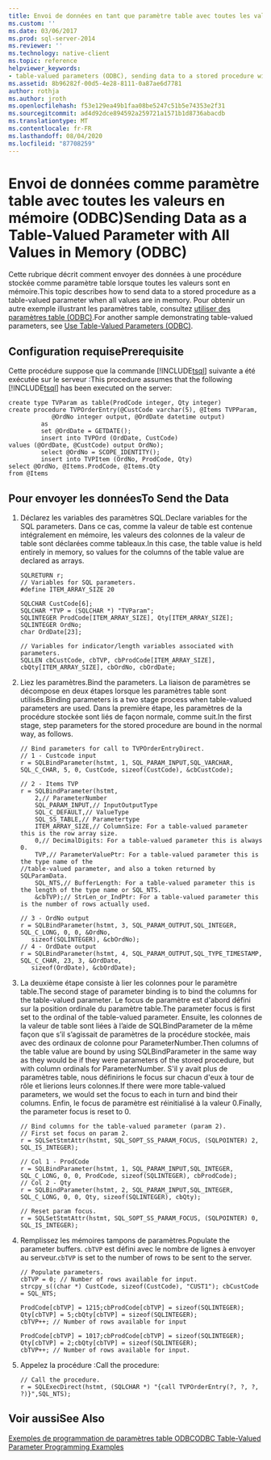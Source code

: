 ```yaml
---
title: Envoi de données en tant que paramètre table avec toutes les valeurs en mémoire (ODBC) | Microsoft Docs
ms.custom: ''
ms.date: 03/06/2017
ms.prod: sql-server-2014
ms.reviewer: ''
ms.technology: native-client
ms.topic: reference
helpviewer_keywords:
- table-valued parameters (ODBC), sending data to a stored procedure with all values in memory
ms.assetid: 8b96282f-00d5-4e28-8111-0a87ae6d7781
author: rothja
ms.author: jroth
ms.openlocfilehash: f53e129ea49b1faa08be5247c51b5e74353e2f31
ms.sourcegitcommit: ad4d92dce894592a259721a1571b1d8736abacdb
ms.translationtype: MT
ms.contentlocale: fr-FR
ms.lasthandoff: 08/04/2020
ms.locfileid: "87708259"
---
```

# <a name="sending-data-as-a-table-valued-parameter-with-all-values-in-memory-odbc"></a><span data-ttu-id="90fb6-102">Envoi de données comme paramètre table avec toutes les valeurs en mémoire (ODBC)</span><span class="sxs-lookup"><span data-stu-id="90fb6-102">Sending Data as a Table-Valued Parameter with All Values in Memory (ODBC)</span></span>
  <span data-ttu-id="90fb6-103">Cette rubrique décrit comment envoyer des données à une procédure stockée comme paramètre table lorsque toutes les valeurs sont en mémoire.</span><span class="sxs-lookup"><span data-stu-id="90fb6-103">This topic describes how to send data to a stored procedure as a table-valued parameter when all values are in memory.</span></span> <span data-ttu-id="90fb6-104">Pour obtenir un autre exemple illustrant les paramètres table, consultez [utiliser des paramètres table &#40;ODBC&#41;](table-valued-parameters-odbc.md).</span><span class="sxs-lookup"><span data-stu-id="90fb6-104">For another sample demonstrating table-valued parameters, see [Use Table-Valued Parameters &#40;ODBC&#41;](table-valued-parameters-odbc.md).</span></span>  
  
## <a name="prerequisite"></a><span data-ttu-id="90fb6-105">Configuration requise</span><span class="sxs-lookup"><span data-stu-id="90fb6-105">Prerequisite</span></span>  
 <span data-ttu-id="90fb6-106">Cette procédure suppose que la commande [!INCLUDE[tsql](../../includes/tsql-md.md)] suivante a été exécutée sur le serveur :</span><span class="sxs-lookup"><span data-stu-id="90fb6-106">This procedure assumes that the following [!INCLUDE[tsql](../../includes/tsql-md.md)] has been executed on the server:</span></span>  
  
```  
create type TVParam as table(ProdCode integer, Qty integer)  
create procedure TVPOrderEntry(@CustCode varchar(5), @Items TVPParam,   
            @OrdNo integer output, @OrdDate datetime output)  
         as   
         set @OrdDate = GETDATE();  
         insert into TVPOrd (OrdDate, CustCode)   
values (@OrdDate, @CustCode) output OrdNo);   
         select @OrdNo = SCOPE_IDENTITY();   
         insert into TVPItem (OrdNo, ProdCode, Qty)  
select @OrdNo, @Items.ProdCode, @Items.Qty   
from @Items  
```  
  
## <a name="to-send-the-data"></a><span data-ttu-id="90fb6-107">Pour envoyer les données</span><span class="sxs-lookup"><span data-stu-id="90fb6-107">To Send the Data</span></span>  
  
1.  <span data-ttu-id="90fb6-108">Déclarez les variables des paramètres SQL.</span><span class="sxs-lookup"><span data-stu-id="90fb6-108">Declare variables for the SQL parameters.</span></span> <span data-ttu-id="90fb6-109">Dans ce cas, comme la valeur de table est contenue intégralement en mémoire, les valeurs des colonnes de la valeur de table sont déclarées comme tableaux.</span><span class="sxs-lookup"><span data-stu-id="90fb6-109">In this case, the table value is held entirely in memory, so values for the columns of the table value are declared as arrays.</span></span>  
  
    ```  
    SQLRETURN r;  
    // Variables for SQL parameters.  
    #define ITEM_ARRAY_SIZE 20  
  
    SQLCHAR CustCode[6];  
    SQLCHAR *TVP = (SQLCHAR *) "TVParam";  
    SQLINTEGER ProdCode[ITEM_ARRAY_SIZE], Qty[ITEM_ARRAY_SIZE];  
    SQLINTEGER OrdNo;  
    char OrdDate[23];  
  
    // Variables for indicator/length variables associated with parameters.  
    SQLLEN cbCustCode, cbTVP, cbProdCode[ITEM_ARRAY_SIZE], cbQty[ITEM_ARRAY_SIZE], cbOrdNo, cbOrdDate;  
    ```  
  
2.  <span data-ttu-id="90fb6-110">Liez les paramètres.</span><span class="sxs-lookup"><span data-stu-id="90fb6-110">Bind the parameters.</span></span> <span data-ttu-id="90fb6-111">La liaison de paramètres se décompose en deux étapes lorsque les paramètres table sont utilisés.</span><span class="sxs-lookup"><span data-stu-id="90fb6-111">Binding parameters is a two stage process when table-valued parameters are used.</span></span> <span data-ttu-id="90fb6-112">Dans la première étape, les paramètres de la procédure stockée sont liés de façon normale, comme suit.</span><span class="sxs-lookup"><span data-stu-id="90fb6-112">In the first stage, step parameters for the stored procedure are bound in the normal way, as follows.</span></span>  
  
    ```  
    // Bind parameters for call to TVPOrderEntryDirect.  
    // 1 - Custcode input  
    r = SQLBindParameter(hstmt, 1, SQL_PARAM_INPUT,SQL_VARCHAR, SQL_C_CHAR, 5, 0, CustCode, sizeof(CustCode), &cbCustCode);  
  
    // 2 - Items TVP  
    r = SQLBindParameter(hstmt,   
        2,// ParameterNumber  
        SQL_PARAM_INPUT,// InputOutputType  
        SQL_C_DEFAULT,// ValueType   
        SQL_SS_TABLE,// Parametertype  
        ITEM_ARRAY_SIZE,// ColumnSize: For a table-valued parameter this is the row array size.  
        0,// DecimalDigits: For a table-valued parameter this is always 0.   
        TVP,// ParameterValuePtr: For a table-valued parameter this is the type name of the   
    //table-valued parameter, and also a token returned by SQLParamData.  
        SQL_NTS,// BufferLength: For a table-valued parameter this is the length of the type name or SQL_NTS.  
        &cbTVP);// StrLen_or_IndPtr: For a table-valued parameter this is the number of rows actually used.  
  
    // 3 - OrdNo output  
    r = SQLBindParameter(hstmt, 3, SQL_PARAM_OUTPUT,SQL_INTEGER, SQL_C_LONG, 0, 0, &OrdNo,  
       sizeof(SQLINTEGER), &cbOrdNo);  
    // 4 - OrdDate output  
    r = SQLBindParameter(hstmt, 4, SQL_PARAM_OUTPUT,SQL_TYPE_TIMESTAMP, SQL_C_CHAR, 23, 3, &OrdDate,   
       sizeof(OrdDate), &cbOrdDate);  
    ```  
  
3.  <span data-ttu-id="90fb6-113">La deuxième étape consiste à lier les colonnes pour le paramètre table.</span><span class="sxs-lookup"><span data-stu-id="90fb6-113">The second stage of parameter binding is to bind the columns for the table-valued parameter.</span></span> <span data-ttu-id="90fb6-114">Le focus de paramètre est d'abord défini sur la position ordinale du paramètre table.</span><span class="sxs-lookup"><span data-stu-id="90fb6-114">The parameter focus is first set to the ordinal of the table-valued parameter.</span></span> <span data-ttu-id="90fb6-115">Ensuite, les colonnes de la valeur de table sont liées à l’aide de SQLBindParameter de la même façon que s’il s’agissait de paramètres de la procédure stockée, mais avec des ordinaux de colonne pour ParameterNumber.</span><span class="sxs-lookup"><span data-stu-id="90fb6-115">Then columns of the table value are bound by using SQLBindParameter in the same way as they would be if they were parameters of the stored procedure, but with column ordinals for ParameterNumber.</span></span> <span data-ttu-id="90fb6-116">S'il y avait plus de paramètres table, nous définirions le focus sur chacun d'eux à tour de rôle et lierions leurs colonnes.</span><span class="sxs-lookup"><span data-stu-id="90fb6-116">If there were more table-valued parameters, we would set the focus to each in turn and bind their columns.</span></span> <span data-ttu-id="90fb6-117">Enfin, le focus de paramètre est réinitialisé à la valeur 0.</span><span class="sxs-lookup"><span data-stu-id="90fb6-117">Finally, the parameter focus is reset to 0.</span></span>  
  
    ```  
    // Bind columns for the table-valued parameter (param 2).  
    // First set focus on param 2.  
    r = SQLSetStmtAttr(hstmt, SQL_SOPT_SS_PARAM_FOCUS, (SQLPOINTER) 2, SQL_IS_INTEGER);  
  
    // Col 1 - ProdCode  
    r = SQLBindParameter(hstmt, 1, SQL_PARAM_INPUT,SQL_INTEGER, SQL_C_LONG, 0, 0, ProdCode, sizeof(SQLINTEGER), cbProdCode);  
    // Col 2 - Qty  
    r = SQLBindParameter(hstmt, 2, SQL_PARAM_INPUT,SQL_INTEGER, SQL_C_LONG, 0, 0, Qty, sizeof(SQLINTEGER), cbQty);  
  
    // Reset param focus.  
    r = SQLSetStmtAttr(hstmt, SQL_SOPT_SS_PARAM_FOCUS, (SQLPOINTER) 0, SQL_IS_INTEGER);  
    ```  
  
4.  <span data-ttu-id="90fb6-118">Remplissez les mémoires tampons de paramètres.</span><span class="sxs-lookup"><span data-stu-id="90fb6-118">Populate the parameter buffers.</span></span> <span data-ttu-id="90fb6-119">`cbTVP` est défini avec le nombre de lignes à envoyer au serveur.</span><span class="sxs-lookup"><span data-stu-id="90fb6-119">`cbTVP` is set to the number of rows to be sent to the server.</span></span>  
  
    ```  
    // Populate parameters.  
    cbTVP = 0; // Number of rows available for input.  
    strcpy_s((char *) CustCode, sizeof(CustCode), "CUST1"); cbCustCode = SQL_NTS;  
  
    ProdCode[cbTVP] = 1215;cbProdCode[cbTVP] = sizeof(SQLINTEGER);   
    Qty[cbTVP] = 5;cbQty[cbTVP] = sizeof(SQLINTEGER);   
    cbTVP++; // Number of rows available for input  
  
    ProdCode[cbTVP] = 1017;cbProdCode[cbTVP] = sizeof(SQLINTEGER);   
    Qty[cbTVP] = 2;cbQty[cbTVP] = sizeof(SQLINTEGER);   
    cbTVP++; // Number of rows available for input.  
    ```  
  
5.  <span data-ttu-id="90fb6-120">Appelez la procédure :</span><span class="sxs-lookup"><span data-stu-id="90fb6-120">Call the procedure:</span></span>  
  
    ```  
    // Call the procedure.  
    r = SQLExecDirect(hstmt, (SQLCHAR *) "{call TVPOrderEntry(?, ?, ?, ?)}",SQL_NTS);  
    ```  
  
## <a name="see-also"></a><span data-ttu-id="90fb6-121">Voir aussi</span><span class="sxs-lookup"><span data-stu-id="90fb6-121">See Also</span></span>  
 [<span data-ttu-id="90fb6-122">Exemples de programmation de paramètres table ODBC</span><span class="sxs-lookup"><span data-stu-id="90fb6-122">ODBC Table-Valued Parameter Programming Examples</span></span>](../../database-engine/dev-guide/odbc-table-valued-parameter-programming-examples.md)  
  
  

